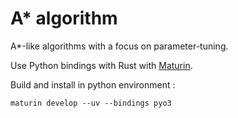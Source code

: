 # A* algorithm

A*-like algorithms with a focus on parameter-tuning.

Use Python bindings with Rust with [Maturin](https://github.com/PyO3/maturin).

Build and install in python environment :
```shell
maturin develop --uv --bindings pyo3
```

